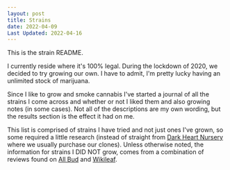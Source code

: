 ```yaml
---
layout: post
title: Strains
date: 2022-04-09
Last Updated: 2022-04-16
---
```

This is the strain README.

I currently reside where it's 100% legal.  During the lockdown of 2020, we decided to try growing our own.  I have to admit, I'm pretty lucky having an unlimited stock of marijuana.  

Since I like to grow and smoke cannabis I've started a journal of all the strains I come across and whether or not I liked them and also growing notes (in some cases). Not all of the descriptions are my own wording, but the results section is the effect it had on me. 

This list is comprised of strains I have tried and not just ones I've grown, so some required a little research (instead of straight from [Dark Heart Nursery](https://darkheartnursery.com/) where we usually purchase our clones).  Unless otherwise noted, the information for strains I DID NOT grow, comes from a combination of reviews found on [All Bud](https://www.allbud.com/marijuana-strains/indica-dominant-hybrid/point-break) and [Wikileaf](https://www.wikileaf.com/strain/point-break/).